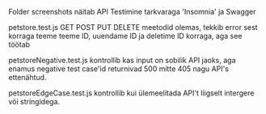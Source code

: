 Folder screenshots näitab API Testimine tarkvaraga 'Insomnia' ja Swagger


petstore.test.js GET POST PUT DELETE meetodid olemas, tekkib error sest korraga teeme teeme ID, uuendame ID ja deletime ID korraga, aga see töötab

petstoreNegative.test.js kontrollib kas input on sobilik API jaoks, aga enamus negative test case'id returnivad 500 mitte 405 nagu API's ettenähtud.

petstoreEdgeCase.test.js kontrollib kui ülemeelitada API't liigselt intergere või stringidega.